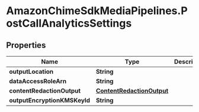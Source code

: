 # AmazonChimeSdkMediaPipelines.PostCallAnalyticsSettings

## Properties

Name | Type | Description | Notes
------------ | ------------- | ------------- | -------------
**outputLocation** | **String** |  | 
**dataAccessRoleArn** | **String** |  | 
**contentRedactionOutput** | [**ContentRedactionOutput**](ContentRedactionOutput.md) |  | [optional] 
**outputEncryptionKMSKeyId** | **String** |  | [optional] 


